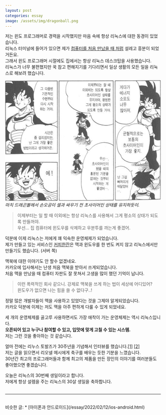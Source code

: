 ```yaml
---
layout: post
categories: essay
image: /assets/img/dragonball.png
---
```


저는 윈도 프로그래머로 경력을 시작했지만 마음 속에 항상 리눅스에 대한 동경이 있었습니다.  
리눅스 터미널에 들어가 있으면 제가 [컴퓨터를 처음 만났을 때 처럼](/essay/2021/08/23/%EC%B2%AB-%EC%BB%B4%ED%93%A8%ED%84%B0%EC%9D%98-%EC%B6%94%EC%96%B5.html) 설레고 흥분이 되었거든요.  
그래서 윈도 프로그래머 시절에도 집에서는 항상 리눅스 데스크탑을 사용했습니다.  
리눅스가 너무 불편했지만 꾹 참고 편해지기를 기다리면서 일상 생활의 모든 일을 리눅스로 해보려 했습니다.
  
![드래곤볼 중](/assets/img/dragonball.png)  
*마치 드래곤볼에서 손오공이 셀과 싸우기 전 초사이어인 상태를 유지하듯이.*

>이제부터는 일 할 때 이외에는 항상 리눅스를 사용해서 그게 평소의 상태가 되도록 만들꺼야.  
>우선... 집 컴퓨터에 윈도우를 삭제하고 우분투를 까는게 좋겠어.

덕분에 이제 리눅스는 저에게 꽤 익숙한 운영체제가 되었습니다.  
제가 만들고 있는 서비스인 [커피한잔](https://withcoffee.app/)은 맥과 윈도우를 한 번도 켜지 않고 리눅스에서만 만들기도 했습니다. (서버 쪽)

맥북에 대한 이야기도 안 할수 없겠네요.  
카카오에 입사해서는 난생 처음 맥북을 받아서 쓰게되었습니다.  
처음 맥을 만났을 때 컴퓨터 자판도 잘 못쳐서 고생을 많이 했던 기억이 납니다.  
>이런 폭력적인 회사 같으니. 강제로 맥북을 쓰게 하는 법이 세상에 어디있어?  
>윈도우가 없으면 나는 힘을 쓸 수 없다구..!

정말 많은 개발자들이 맥을 사용하고 있었다는 것을 그제야 알게되었습니다.  
카카오 덕분에 이제는 저도 맥을 아주 편하게 다룰 수 있게 되었네요.

세 개의 운영체제를 골고루 사용하면서도 가장 애착이 가는 운영체제는 역시 리눅스입니다.  
**오픈되어 있고 누구나 참여할 수 있고, 입맛에 맞게 고칠 수 있는 시스템.**  
저는 그런 것을 좋아하는 것 같습니다.

얼마 전에는 리누스 토발즈가 30주년을 기념해서 인터뷰를 했습니다.[[1]](https://sjp38.github.io/ko/post/torvalds_interview_for_30th_anniversary_of_linux_kernel_part1/) [[2]](https://sjp38.github.io/ko/post/torvalds_interview_for_30th_anniversary_of_linux_kernel_part2/)  
저는 글을 읽으면서 리오넬 메시에게 축구를 배우는 듯한 기분을 느꼈습니다.  
30년간 최고의 프로그래머들과 함께 최고의 제품을 만든 장인의 이야기를 여러분들도 좋아했으면 좋겠습니다.

오늘은 리눅스의 30번째 생일이라고 합니다.  
저에게 항상 설렘을 주는 리눅스의 30살 생일을 축하합니다.
<br>
<br>

---

<br>
비슷한 글:
* [아이폰과 안드로이드](/essay/2022/02/12/ios-android.html)
